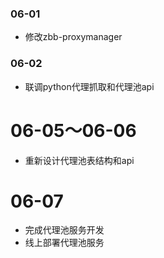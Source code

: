 ### 06-01
+ 修改zbb-proxymanager

### 06-02
+ 联调python代理抓取和代理池api

# 06-05～06-06
+ 重新设计代理池表结构和api

# 06-07
+ 完成代理池服务开发
+ 线上部署代理池服务
